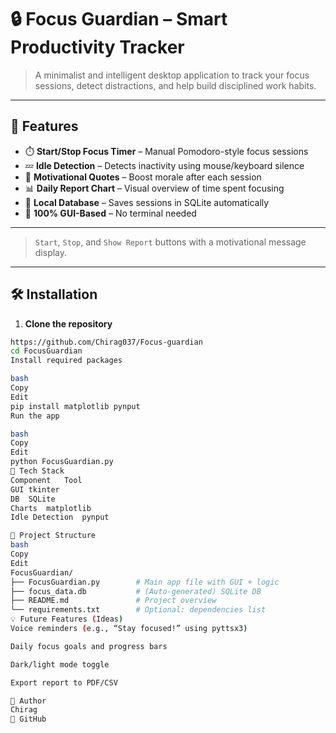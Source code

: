# 🔒 Focus Guardian – Smart Productivity Tracker

> A minimalist and intelligent desktop application to track your focus sessions, detect distractions, and help build disciplined work habits.

---

## 📌 Features

- ⏱️ **Start/Stop Focus Timer** – Manual Pomodoro-style focus sessions
- 💤 **Idle Detection** – Detects inactivity using mouse/keyboard silence
- 💬 **Motivational Quotes** – Boost morale after each session
- 📊 **Daily Report Chart** – Visual overview of time spent focusing
- 💾 **Local Database** – Saves sessions in SQLite automatically
- 🧠 **100% GUI-Based** – No terminal needed

---

> `Start`, `Stop`, and `Show Report` buttons with a motivational message display.

---

## 🛠 Installation

1. **Clone the repository**
```bash
https://github.com/Chirag037/Focus-guardian
cd FocusGuardian
Install required packages

bash
Copy
Edit
pip install matplotlib pynput
Run the app

bash
Copy
Edit
python FocusGuardian.py
🧰 Tech Stack
Component	Tool
GUI	tkinter
DB	SQLite
Charts	matplotlib
Idle Detection	pynput

📁 Project Structure
bash
Copy
Edit
FocusGuardian/
├── FocusGuardian.py        # Main app file with GUI + logic
├── focus_data.db           # (Auto-generated) SQLite DB
├── README.md               # Project overview
└── requirements.txt        # Optional: dependencies list
💡 Future Features (Ideas)
Voice reminders (e.g., “Stay focused!” using pyttsx3)

Daily focus goals and progress bars

Dark/light mode toggle

Export report to PDF/CSV

🙋 Author
Chirag
🔗 GitHub
